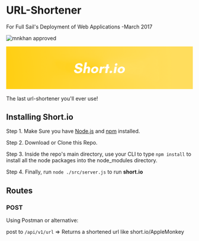 # URL-Shortener
For Full Sail's Deployment of Web Applications -March 2017

![mnkhan approved](https://img.shields.io/badge/mnkhan94-approved-brightgreen.svg)

![alt tag](/readme/logo.png)

The last url-shortener you'll ever use!

## Installing Short.io

Step 1. Make Sure you have [Node.js](https://nodejs.org/en/) and [npm](https://www.npmjs.com) installed.

Step 2. Download or Clone this Repo.

Step 3. Inside the repo's main directory, use your CLI to type `npm install` to install all the node packages into the node_modules directory.

Step 4. Finally, run `node ./src/server.js` to run **short.io**

## Routes

### POST

Using Postman or alternative:

post to `/api/v1/url` => Returns a shortened url like short.io/AppleMonkey
